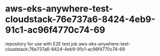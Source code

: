 # aws-eks-anywhere-test-cloudstack-76e737a6-8424-4eb9-91c1-ac96f4770c74-69
repository for use with E2E test job aws-eks-anywhere-test-cloudstack:76e737a6-8424-4eb9-91c1-ac96f4770c74-69
